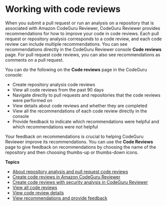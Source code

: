 # Working with code reviews<a name="code-reviews"></a>

When you submit a pull request or run an analysis on a repository that is associated with Amazon CodeGuru Reviewer, CodeGuru Reviewer provides recommendations for how to improve your code in code reviews\. Each pull request or repository analysis corresponds to a code review, and each code review can include multiple recommendations\. You can see recommendations directly in the CodeGuru Reviewer console **Code reviews** page\. For pull request code reviews, you can also see recommendations as comments on a pull request\. 

You can do the following on the **Code reviews** page in the CodeGuru console: 
+ Create repository analysis code reviews
+ View all code reviews from the past 90 days
+ Navigate directly to pull requests and repositories that the code reviews were performed on
+ View details about code reviews and whether they are completed
+ View all the recommendations of each code review directly in the console
+ Provide feedback to indicate which recommendations were helpful and which recommendations were not helpful

Your feedback on recommendations is crucial to helping CodeGuru Reviewer improve its recommendations\. You can use the **Code Reviews** page to give feedback on recommendations by choosing the name of the repository and then choosing thumbs\-up or thumbs\-down icons\.

**Topics**
+ [About repository analysis and pull request code reviews](repository-analysis-vs-pull-request.md)
+ [Create code reviews in Amazon CodeGuru Reviewer](create-code-reviews.md)
+ [Create code reviews with security analysis in CodeGuru Reviewer](code-review-security.md)
+ [View all code reviews](view-all-code-reviews.md)
+ [View code review details](view-code-review-details.md)
+ [View recommendations and provide feedback](give-feedback-from-code-review-details.md)